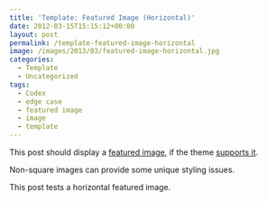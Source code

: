 ```yaml
---
title: 'Template: Featured Image (Horizontal)'
date: 2012-03-15T15:15:12+00:00
layout: post
permalink: /template-featured-image-horizontal
image: /images/2013/03/featured-image-horizontal.jpg
categories:
  - Template
  - Uncategorized
tags:
  - Codex
  - edge case
  - featured image
  - image
  - template
---
```

This post should display a <a title="Featured Images" href="http://en.support.wordpress.com/featured-images/#setting-a-featured-image" target="_blank">featured image</a>, if the theme <a title="Post Thumbnails" href="http://codex.wordpress.org/Post_Thumbnails" target="_blank">supports it</a>.

Non-square images can provide some unique styling issues.

This post tests a horizontal featured image.